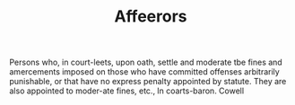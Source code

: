 ---
title: Affeerors
permalink: "/definitions/affeerors.html"
body: Persons who, in court-leets, upon oath, settle and moderate tbe fines and amercements
  imposed on those who have committed offenses arbitrarily punishable, or that have
  no express penalty appointed by statute. They are also appointed to moder-ate fines,
  etc., ln coarts-baron. Cowell
published_at: '2018-07-07'
layout: post
---